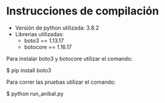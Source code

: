 Instrucciones de compilación
============================

- Versión de python utilizada: 3.8.2
- Librerias utilizadas:
    - boto3 == 1.13.17
    - botocore == 1.16.17

Para instalar boto3 y botocore utilizar el comando: 

$ pip install boto3

Para correr las pruebas utilizar el comando:

$ python run_anibal.py
